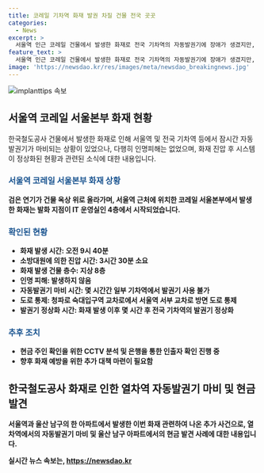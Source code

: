 ```yaml
---
title: 코레일 기차역 화재 발권 차질 건물 전국 곳곳
categories:
  - News
excerpt: >
  서울역 인근 코레일 건물에서 발생한 화재로 전국 기차역의 자동발권기에 장애가 생겼지만, 인명 피해는 없었습니다. 화재로 인한 교통 제한도 있었지만, 열차 운행에는 지장이 없었고, 발권기는 일정 시간 후 정상화되었습니다. 한편, 울산 남구 아파트 환경미화원이 현금을 발견해 경찰에 신고한 사례도 발생했습니다. 
feature_text: >
  서울역 인근 코레일 건물에서 발생한 화재로 전국 기차역의 자동발권기에 장애가 생겼지만, 인명 피해는 없었습니다. 화재로 인한 교통 제한도 있었지만, 열차 운행에는 지장이 없었고, 발권기는 일정 시간 후 정상화되었습니다. 한편, 울산 남구 아파트 환경미화원이 현금을 발견해 경찰에 신고한 사례도 발생했습니다. 
image: 'https://newsdao.kr/res/images/meta/newsdao_breakingnews.jpg'
---
```


<p><img src="https://newsdao.kr/res/images/meta/newsdao_breakingnews.jpg" alt="implanttips 속보" /></p>

<h2 data-ke-size="size26">서울역 코레일 서울본부 화재 현황</h2>

<p>한국철도공사 건물에서 발생한 화재로 인해 서울역 및 전국 기차역 등에서 잠시간 자동발권기가 마비되는 상황이 있었으나, 다행히 인명피해는 없었으며, 화재 진압 후 시스템이 정상화된 현황과 관련된 소식에 대한 내용입니다.</p>

<h3><b><span style="color: #1a5490;">서울역 코레일 서울본부 화재 상황</span><b></h3>

<p>검은 연기가 건물 옥상 위로 올라가며, 서울역 근처에 위치한 코레일 서울본부에서 발생한 화재는 발화 지점이 IT 운영실인 4층에서 시작되었습니다.</p>

<h3><b><span style="color: #1a5490;">확인된 현황</span><b></h3>

<ul>
<li>화재 발생 시간: 오전 9시 40분</li>
<li>소방대원에 의한 진압 시간: 3시간 30분 소요</li>
<li>화재 발생 건물 층수: 지상 8층</li>
<li>인명 피해: 발생하지 않음</li>
<li>자동발권기 마비 시간: 몇 시간간 일부 기차역에서 발권기 사용 불가</li>
<li>도로 통제: 청파로 숙대입구역 교차로에서 서울역 서부 교차로 방면 도로 통제</li>
<li>발권기 정상화 시간: 화재 발생 이후 몇 시간 후 전국 기차역의 발권기 정상화</li>
</ul>

<h3><b><span style="color: #1a5490;">추후 조치</span><b></h3>

<ul>
<li>현금 주인 확인을 위한 CCTV 분석 및 은행을 통한 인출자 확인 진행 중</li>
<li>향후 화재 예방을 위한 추가 대책 마련이 필요함</li>
</ul>

<h2 data-ke-size="size26">한국철도공사 화재로 인한 열차역 자동발권기 마비 및 현금 발견</h2>

<p>서울역과 울산 남구의 한 아파트에서 발생한 이번 화재 관련하여 나온 추가 사건으로, 열차역에서의 자동발권기 마비 및 울산 남구 아파트에서의 현금 발견 사례에 대한 내용입니다.</p>
실시간 뉴스 속보는, <a href="https://newsdao.kr" rel="dofollow">https://newsdao.kr</a>


